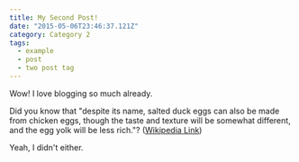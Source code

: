 ```yaml
---
title: My Second Post!
date: "2015-05-06T23:46:37.121Z"
category: Category 2
tags:
  - example
  - post
  - two post tag
---
```


Wow! I love blogging so much already.

Did you know that "despite its name, salted duck eggs can also be made from
chicken eggs, though the taste and texture will be somewhat different, and the
egg yolk will be less rich."?
([Wikipedia Link](http://en.wikipedia.org/wiki/Salted_duck_egg))

Yeah, I didn't either.
